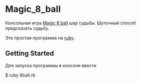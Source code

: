# Magic_8_ball

Консольная игра [Magic 8 ball](https://en.wikipedia.org/wiki/Magic_8-Ball) шар судьбы.
Шуточный способ предсказать судьбу.

Это простая программа на [ruby](https://www.ruby-lang.org/ru/downloads/).

## Getting Started

Для запуска программы в консоли ввести

  $ ruby 8ball.rb